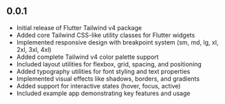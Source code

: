 ## 0.0.1

* Initial release of Flutter Tailwind v4 package
* Added core Tailwind CSS-like utility classes for Flutter widgets
* Implemented responsive design with breakpoint system (sm, md, lg, xl, 2xl, 3xl, 4xl)
* Added complete Tailwind v4 color palette support
* Included layout utilities for flexbox, grid, spacing, and positioning
* Added typography utilities for font styling and text properties
* Implemented visual effects like shadows, borders, and gradients
* Added support for interactive states (hover, focus, active)
* Included example app demonstrating key features and usage
